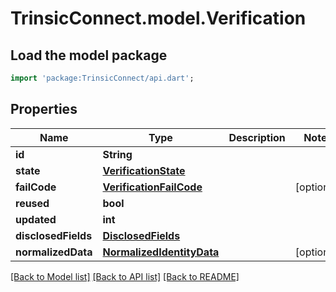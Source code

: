 # TrinsicConnect.model.Verification

## Load the model package
```dart
import 'package:TrinsicConnect/api.dart';
```

## Properties
Name | Type | Description | Notes
------------ | ------------- | ------------- | -------------
**id** | **String** |  | 
**state** | [**VerificationState**](VerificationState.md) |  | 
**failCode** | [**VerificationFailCode**](VerificationFailCode.md) |  | [optional] 
**reused** | **bool** |  | 
**updated** | **int** |  | 
**disclosedFields** | [**DisclosedFields**](DisclosedFields.md) |  | 
**normalizedData** | [**NormalizedIdentityData**](NormalizedIdentityData.md) |  | [optional] 

[[Back to Model list]](../README.md#documentation-for-models) [[Back to API list]](../README.md#documentation-for-api-endpoints) [[Back to README]](../README.md)


